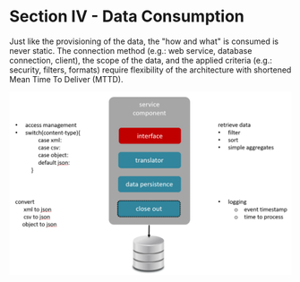 # Section IV - Data Consumption

Just like the provisioning of the data, the "how and what" is consumed is never static. The connection method \(e.g.: web service, database connection, client\), the scope of the data, and the applied criteria \(e.g.: security, filters, formats\) require flexibility of the architecture with shortened Mean Time To Deliver \(MTTD\).

![DaaS Pattern](../.gitbook/assets/consumer-service.png)

